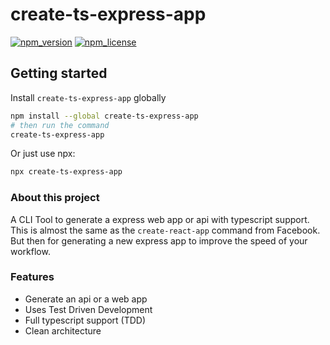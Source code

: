 # create-ts-express-app

[![npm_version](https://img.shields.io/npm/v/create-ts-express-app?style=for-the-badge)](https://github.com/AlexVanSteenhoven/create-ts-express-app)
[![npm_license](https://img.shields.io/npm/l/create-ts-express-app?style=for-the-badge)](https://github.com/AlexVanSteenhoven/create-ts-express-app/LICENSE)

## Getting started

Install `create-ts-express-app` globally

```sh
npm install --global create-ts-express-app
# then run the command
create-ts-express-app
```

Or just use npx:

```bash
npx create-ts-express-app
```

### About this project

A CLI Tool to generate a express web app or api with typescript support.
This is almost the same as the `create-react-app` command from Facebook.
But then for generating a new express app to improve the speed of your workflow.

### Features

- Generate an api or a web app
- Uses Test Driven Development
- Full typescript support (TDD)
- Clean architecture
